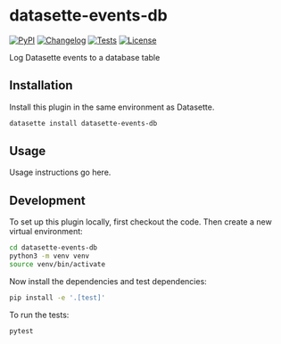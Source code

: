 # datasette-events-db

[![PyPI](https://img.shields.io/pypi/v/datasette-events-db.svg)](https://pypi.org/project/datasette-events-db/)
[![Changelog](https://img.shields.io/github/v/release/simonw/datasette-events-db?include_prereleases&label=changelog)](https://github.com/simonw/datasette-events-db/releases)
[![Tests](https://github.com/simonw/datasette-events-db/actions/workflows/test.yml/badge.svg)](https://github.com/simonw/datasette-events-db/actions/workflows/test.yml)
[![License](https://img.shields.io/badge/license-Apache%202.0-blue.svg)](https://github.com/simonw/datasette-events-db/blob/main/LICENSE)

Log Datasette events to a database table

## Installation

Install this plugin in the same environment as Datasette.
```bash
datasette install datasette-events-db
```
## Usage

Usage instructions go here.

## Development

To set up this plugin locally, first checkout the code. Then create a new virtual environment:
```bash
cd datasette-events-db
python3 -m venv venv
source venv/bin/activate
```
Now install the dependencies and test dependencies:
```bash
pip install -e '.[test]'
```
To run the tests:
```bash
pytest
```
